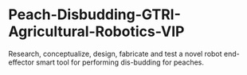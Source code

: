 # Peach-Disbudding-GTRI-Agricultural-Robotics-VIP
Research, conceptualize, design, fabricate and test a novel robot end-effector smart tool for performing dis-budding for peaches.
